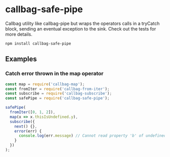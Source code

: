 # callbag-safe-pipe

Callbag utility like callbag-pipe but wraps the operators calls in a tryCatch block, sending an eventual exception to the sink. Check out the tests for more details.

`npm install callbag-safe-pipe`

## Examples

### Catch error thrown in the map operator
```js
const map = require('callbag-map');
const fromIter = require('callbag-from-iter');
const subscribe = require('callbag-subscribe');
const safePipe = require('callbag-safe-pipe');

safePipe(
  fromIter([0, 1, 2]),
  map(x => x.thisIsUndefined.y),
  subscribe({
    next() {},
    error(err) {
      console.log(err.message) // Cannot read property 'b' of undefined
    }
  })
);
```

